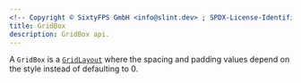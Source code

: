 ```yaml
---
<!-- Copyright © SixtyFPS GmbH <info@slint.dev> ; SPDX-License-Identifier: MIT -->
title: GridBox
description: GridBox api.
---
```


A `GridBox` is a [`GridLayout`](../builtins/elements.md#gridlayout) where the spacing and padding values
depend on the style instead of defaulting to 0.
